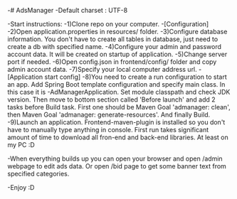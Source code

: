 -# AdsManager
-Default charset : UTF-8

-Start instructions:
-1)Clone repo on your computer.
-[Configuration]
-2)Open application.properties in resources/ folder.
-3)Configure database information. You don't have to create all tables in database, just need to create a db with specified name.
-4)Configure your admin and password account data. It will be created on startup of application.
-5)Change server port if needed.
-6)Open config.json in frontend/config/ folder and copy admin account data.
-7)Specify your local computer address url.
-[Application start config]
-8)You need to create a run configuration to start an app. Add Spring Boot template configuration and specify main class. In this case it is -AdManagerApplication. Set module classpath and check JDK version. Then move to bottom section called 'Before launch' and add 2 tasks before Build task. First one should be Maven Goal 'admanager: clean', then Maven Goal 'admanager: generate-resources'. And finally Build.
-9)Launch an application. Frontend-maven-plugin is installed so you don't have to manually type anything in console. First run takes significant amount of time to download all fron-end and back-end libraries. At least on my PC :D 


-When everything builds up you can open your browser and open /admin webpage to edit ads data. Or open /bid page to get some banner text from specified categories. 

-Enjoy :D
